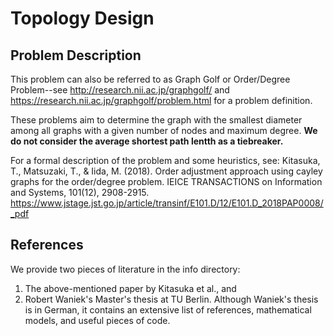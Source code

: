 # Topology Design

## Problem Description

This problem can also be referred to as Graph Golf or Order/Degree Problem--see http://research.nii.ac.jp/graphgolf/
and https://research.nii.ac.jp/graphgolf/problem.html for a problem definition.

These problems aim to determine the graph with the smallest diameter among all graphs with a given number of nodes and maximum degree. 
**We do not consider the average shortest path lentth as a tiebreaker.**

For a formal description of the problem and some heuristics, see:
Kitasuka, T., Matsuzaki, T., & Iida, M. (2018).
Order adjustment approach using cayley graphs for the order/degree problem.
IEICE TRANSACTIONS on Information and Systems, 101(12), 2908-2915.
https://www.jstage.jst.go.jp/article/transinf/E101.D/12/E101.D_2018PAP0008/_pdf

## References

We provide two pieces of literature in the info directory:
1) The above-mentioned paper by Kitasuka et al., and
2) Robert Waniek's Master's thesis at TU Berlin.
Although Waniek's thesis is in German, it contains an extensive list
of references, mathematical models, and useful pieces of code.
